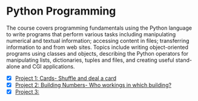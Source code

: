 # Python Programming
The course covers programming fundamentals using the Python language to write programs that perform various tasks including manipulating numerical and textual information; accessing content in files; transferring information to and from web sites. Topics include writing object-oriented programs using classes and objects, describing the Python operators for manipulating lists, dictionaries, tuples and files, and creating useful stand-alone and CGI applications. 

- [x] [Project 1: Cards- Shuffle and deal a card](https://github.com/Sally-Ng/Python-Cards)
- [x] [Project 2: Building Numbers- Who workings in which building?](https://github.com/Sally-Ng/Python-Building_Numbers/blob/master/README.md)
- [x] [Project 3: ]()
